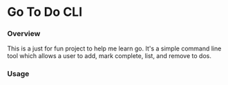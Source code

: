 # Go To Do CLI

### Overview

This is a just for fun project to help me learn go. It's a simple command line tool which allows a user to add, mark complete, list, and remove to dos.

### Usage
